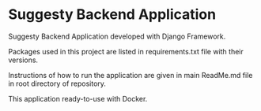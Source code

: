 # Suggesty Backend Application
Suggesty Backend Application developed with Django Framework.

Packages used in this project are listed in requirements.txt file with their versions.

Instructions of how to run the application are given in main ReadMe.md file in root directory of repository.

This application ready-to-use with Docker.